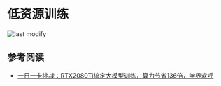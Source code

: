 低资源训练
===
<!--START_SECTION:badge-->

![last modify](https://img.shields.io/static/v1?label=last%20modify&message=2025-07-08%2016%3A53%3A13&color=yellowgreen&style=flat-square)

<!--END_SECTION:badge-->
<!--info
top: false
hidden: false
-->

<!-- TOC -->
<!-- TOC -->


## 参考阅读
- [一日一卡挑战：RTX2080Ti搞定大模型训练，算力节省136倍，学界欢呼](https://mp.weixin.qq.com/s/cPlrkWLjrRGJmy0zfgF4Ig)